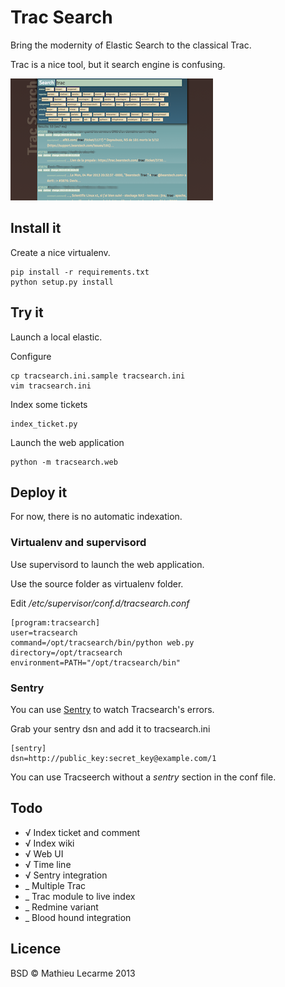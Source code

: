 Trac Search
===========

Bring the modernity of Elastic Search to the classical Trac.

Trac is a nice tool, but it search engine is confusing.

![Screenshot](screenshot.png)

Install it
----------

Create a nice virtualenv.

    pip install -r requirements.txt
    python setup.py install

Try it
------

Launch a local elastic.

Configure

    cp tracsearch.ini.sample tracsearch.ini
    vim tracsearch.ini

Index some tickets

    index_ticket.py

Launch the web application

    python -m tracsearch.web

Deploy it
---------

For now, there is no automatic indexation.

### Virtualenv and supervisord

Use supervisord to launch the web application.

Use the source folder as virtualenv folder.

Edit _/etc/supervisor/conf.d/tracsearch.conf_

    [program:tracsearch]
    user=tracsearch
    command=/opt/tracsearch/bin/python web.py
    directory=/opt/tracsearch
    environment=PATH="/opt/tracsearch/bin"

### Sentry

You can use [Sentry](http://www.getsentry.com/) to watch Tracsearch's errors.

Grab your sentry dsn and add it to tracsearch.ini

    [sentry]
    dsn=http://public_key:secret_key@example.com/1

You can use Tracseerch without a _sentry_ section in the conf file.


Todo
----

 - √ Index ticket and comment
 - √ Index wiki
 - √ Web UI
 - √ Time line
 - √ Sentry integration
 - _ Multiple Trac
 - _ Trac module to live index
 - _ Redmine variant
 - _ Blood hound integration

Licence
-------

BSD © Mathieu Lecarme 2013
